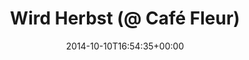 ---
retweeted: false
source: <a href="http://www.eyeem.com" rel="nofollow">EyeEm</a>
entities:
  hashtags: []
  symbols: []
  user_mentions: []
  urls:
  - url: http://t.co/e2f05kMPRc
    expanded_url: http://EyeEm.com/p/48872696
    display_url: EyeEm.com/p/48872696
    indices:
    - '27'
    - '49'
display_text_range:
- '0'
- '49'
favorite_count: '0'
id_str: '520618407503601666'
truncated: false
retweet_count: '0'
id: '520618407503601666'
possibly_sensitive: false
created_at: Fri Oct 10 16:54:35 +0000 2014
favorited: false
full_text: Wird Herbst (@ Café Fleur)
lang: de
quote_url: http://EyeEm.com/p/48872696
tags:
- pesos:twitter
date: '2014-10-10T16:54:35+00:00'
src: https://twitter.com/bascht/status/520618407503601666
original_url: https://twitter.com/bascht/status/520618407503601666
type: twitter_tweet
text: Wird Herbst (@ Café Fleur)
title: Wird Herbst (@ Café Fleur)

---
